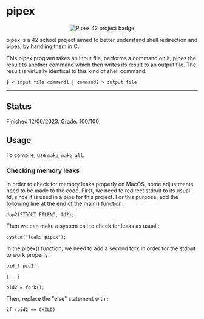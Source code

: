 # pipex

<p align="center">
  <img src="https://github.com/ArenKae/42-badges/blob/main/pipexe.png" alt="Pipex 42 project badge"/>
</p>

pipex is a 42 school project aimed to better understand shell redirection and pipes, by handling them in C.

This pipex program takes an input file, performs a command on it, pipes the result to another command which then writes its result to an output file. The result is virtually identical to this kind of shell command:
```
$ < input_file command1 | command2 > output file
```

---

## Status
Finished 12/06/2023. Grade: 100/100

## Usage
To compile, use ```make```, ```make all```.

### Checking memory leaks
In order to check for memory leaks properly on MacOS, some adjustments need to be made to the code. First, we need to redirect stdout to its usual fd, since it is used in a pipe for this project. For this purpose, add the following line at the end of the main() function :
```
dup2(STDOUT_FILENO, fd2);
```
Then we can make a system call to check for leaks as usual :
```
system("leaks pipex");
```
In the pipex() function, we need to add a second fork in order for the stdout to work properly :
```
pid_t pid2;

[...]

pid2 = fork();
```
Then, replace the "else" statement with :
```
if (pid2 == CHILD)
```

